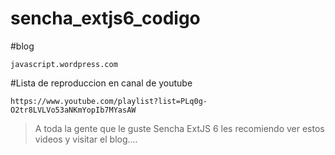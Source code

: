# sencha_extjs6_codigo

#blog 

    javascript.wordpress.com 

#Lista de reproduccion en canal de youtube

    https://www.youtube.com/playlist?list=PLq0g-O2tr8LVLVo53aNKmYopIb7MYasAW

>A toda la gente que le guste Sencha ExtJS 6 les recomiendo ver estos videos y visitar el blog....
